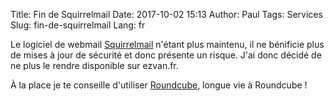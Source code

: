 Title: Fin de Squirrelmail
Date: 2017-10-02 15:13
Author: Paul
Tags: Services
Slug: fin-de-squirrelmail
Lang: fr

Le logiciel de webmail [Squirrelmail](https://squirrelmail.org/) n'étant
plus maintenu, il ne bénificie plus de mises à jour de sécurité et donc
présente un risque. J'ai donc décidé de ne plus le rendre disponible sur
ezvan.fr.

À la place je te conseille d'utiliser
[Roundcube](https://www.ezvan.fr/roundcube), longue vie à Roundcube !